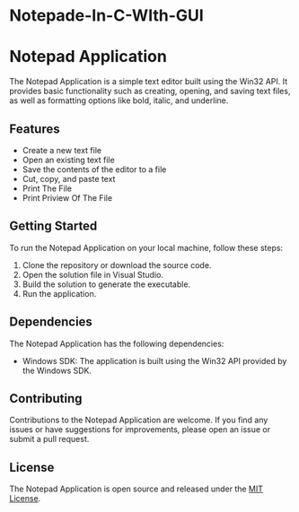 # Notepade-In-C-WIth-GUI
# Notepad Application

The Notepad Application is a simple text editor built using the Win32 API. It provides basic functionality such as creating, opening, and saving text files, as well as formatting options like bold, italic, and underline.

## Features

- Create a new text file
- Open an existing text file
- Save the contents of the editor to a file
- Cut, copy, and paste text
- Print The File 
- Print Priview Of The File 

## Getting Started

To run the Notepad Application on your local machine, follow these steps:

1. Clone the repository or download the source code.
2. Open the solution file in Visual Studio.
3. Build the solution to generate the executable.
4. Run the application.

## Dependencies

The Notepad Application has the following dependencies:

- Windows SDK: The application is built using the Win32 API provided by the Windows SDK.

## Contributing

Contributions to the Notepad Application are welcome. If you find any issues or have suggestions for improvements, please open an issue or submit a pull request.

## License

The Notepad Application is open source and released under the [MIT License](LICENSE).
